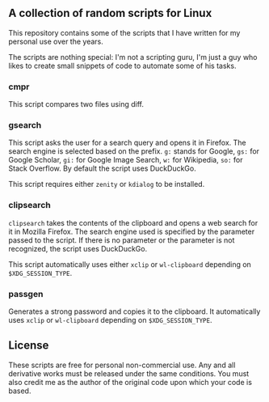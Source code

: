 ## A collection of random scripts for Linux

This repository contains some of the scripts that I have written for my personal use over the years.

The scripts are nothing special: I'm not a scripting guru, I'm just a guy who likes to create small snippets of code to automate some of his tasks.

### cmpr

This script compares two files using diff.

### gsearch

This script asks the user for a search query and opens it in Firefox. The search engine is selected based on the prefix. `g:` stands for Google, `gs:` for Google Scholar, `gi:` for Google Image Search, `w:` for Wikipedia, `so:` for Stack Overflow. By default the script uses DuckDuckGo. 

This script requires either `zenity` or `kdialog` to be installed.

### clipsearch

`clipsearch` takes the contents of the clipboard and opens a web search
for it in Mozilla Firefox. The search engine used is specified by the
parameter passed to the script. If there is no parameter or the
parameter is not recognized, the script uses DuckDuckGo. 

This script automatically uses either `xclip` or `wl-clipboard` depending on `$XDG_SESSION_TYPE`.

### passgen
Generates a strong password and copies it to the clipboard. It automatically uses `xclip` or `wl-clipboard` depending on `$XDG_SESSION_TYPE`.

## License

These scripts are free for personal non-commercial use. Any and all derivative works must be released under the same conditions. You must also credit me as the author of the original code upon which your code is based.
